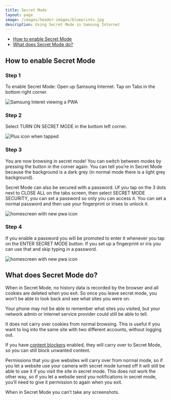 ```yaml
---
title: Secret Mode
layout: page
image: /images/header-images/blueprints.jpg
description: Using Secret Mode in Samsung Internet
---
```


* [How to enable Secret Mode](#how-to-enable)
* [What does Secret Mode do?](#what-does-secret-mode-do)

<h2 id="how-to-enable">How to enable Secret Mode</h2>

### Step 1

To enable Secret Mode:
Open up Samsung Internet.
Tap on Tabs in the bottom right corner.

![Samsung Interet viewing a PWA](/images/docs/secret-mode-1.jpg)


### Step 2

Select TURN ON SECRET MODE in the bottom left corner.

![Plus icon when tapped](/images/docs/secret-mode-2.jpg)


### Step 3

You are now browsing in secret mode! You can switch between modes by pressing the button in the corner again. You can tell you’re in Secret Mode because the background is a dark grey (in normal mode there is a light grey background).

Secret Mode can also be secured with a password. Uf you tap on the 3 dots next to CLOSE ALL on the tabs screen, then select SECRET MODE SECURITY, you can set a password so only you can access it. You can set a normal password and then use your fingerprint or irises to unlock it.

![homescreen with new pwa icon](/images/docs/secret-mode-3.png)

### Step 4

If you enable a password you will be promoted to enter it whenever you tap on the ENTER SECRET MODE button. If you set up a fingerprint or iris you can use that and skip typing in a password.

![homescreen with new pwa icon](/images/docs/secret-mode-4.png)


<h2 id="what-does-secret-mode-do">What does Secret Mode do?</h2>

When in Secret Mode, no history data is recorded by the browser and all cookies are deleted when you exit. So once you leave secret mode, you won’t be able to look back and see what sites you were on.

Your phone may not be able to remember what sites you visited, but your network admin or internet service provider could still be able to tell. 

It does not carry over cookies from normal browsing. This is useful if you want to log into the same site with two different accounts, without logging out.

If you have [content blockers](/docs/content-blockers) enabled, they will carry over to Secret Mode, so you can still block unwanted content.

Permissions that you give websites will carry over from normal mode, so if you let a website use your camera with secret mode turned off it will still be able to use it if you visit the site in secret mode. This does not work the other way, so if you let a website send you notifications in secret mode, you’ll need to give it permission to again when you exit.

When in Secret Mode you can’t take any screenshots.

